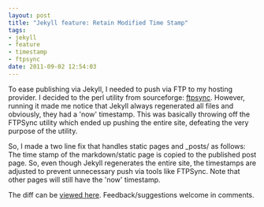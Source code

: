 ```yaml
---
layout: post
title: "Jekyll feature: Retain Modified Time Stamp"
tags: 
- jekyll
- feature
- timestamp
- ftpsync
date: 2011-09-02 12:54:03
---
```


To ease publishing via Jekyll, I needed to push via FTP to my hosting provider. I decided to the perl utility from sourceforge: [ftpsync](http://sourceforge.net/projects/ftpsync/). However, running it made me notice that Jekyll always regenerated all files and obviously, they had a 'now' timestamp. This was basically throwing off the FTPSync utility which ended up pushing the entire site, defeating the very purpose of the utility.

So, I made a two line fix that handles static pages and _posts/ as follows: The time stamp of the markdown/static page is copied to the published post page. So, even though Jekyll regenerates the entire site, the timestamps are adjusted to prevent unnecessary push via tools like FTPSync. Note that other pages will still have the 'now' timestamp.

The diff can be [viewed here](https://github.com/scharan/jekyll/compare/handle-modified-timestamps#diff-0). Feedback/suggestions welcome in comments.
